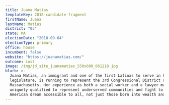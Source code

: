 ```yaml
---
title: Juana Matias
templateKey: 2018-candidate-fragment
firstName: Juana
lastName: Matias
district: "03"
state: MA
electionDate: "2018-09-04"
electionType: primary
office: house
incumbent: false
website: "https://juanamatias.com/"
outcome: Lost
image: /img/jd_site_juanamatias_550x600_061218.jpg
blurb: >-
  Juana Matias, an immigrant and one of the first Latinas to serve in her state
  legislature, is running to represent the 3rd Congressional District of
  Massachusetts. Her experience as both a social worker and a lawyer makes her
  uniquely qualified to represent underserved communities and fight to make the
  American dream accessible to all, not just those born into wealth and power.
---
```

